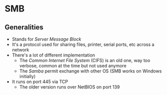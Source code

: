 # SMB

## Generalities

* Stands for _Server Message Block_
* It's a protocol used for sharing files, printer, serial ports, etc across a network
* There's a lot of different implementation
  * The _Common Internet File System_ \(CIFS\) is an old one, way too verbose, common at the time but not used anymore
  * The _Samba_ permit exchange with other OS \(SMB works on Windows initially\)
* It runs on port 445 via TCP
  * The older version runs over NetBIOS on port 139

